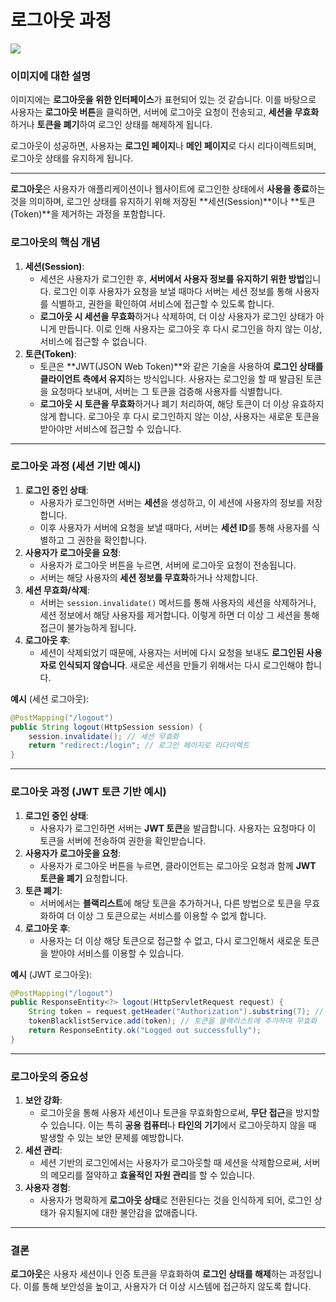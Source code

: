 # 로그아웃 과정

![](https://i.ibb.co/zfGRVK2/AD-4n-Xf-WPYY4-NXk-PBi-Km2-EHKUj-Eo-Al-FVv-G1hf1-Ny-DZFCw7-t7m0d-REw-NGc5-Y7xj-Ork3-Y0tl9-Hux9-YIto.png)

### **이미지에 대한 설명**

이미지에는 **로그아웃을 위한 인터페이스**가 표현되어 있는 것 같습니다. 이를 바탕으로 사용자는 **로그아웃 버튼**을 클릭하면, 서버에 로그아웃 요청이 전송되고, **세션을 무효화**하거나 **토큰을 폐기**하여 로그인 상태를 해제하게 됩니다.

로그아웃이 성공하면, 사용자는 **로그인 페이지**나 **메인 페이지**로 다시 리다이렉트되며, 로그아웃 상태를 유지하게 됩니다.

---

**로그아웃**은 사용자가 애플리케이션이나 웹사이트에 로그인한 상태에서 **사용을 종료**하는 것을 의미하며, 로그인 상태를 유지하기 위해 저장된 **세션(Session)**이나 **토큰(Token)**을 제거하는 과정을 포함합니다.

### **로그아웃의 핵심 개념**

1. **세션(Session)**:
    - 세션은 사용자가 로그인한 후, **서버에서 사용자 정보를 유지하기 위한 방법**입니다. 로그인 이후 사용자가 요청을 보낼 때마다 서버는 세션 정보를 통해 사용자를 식별하고, 권한을 확인하여 서비스에 접근할 수 있도록 합니다.
    - **로그아웃 시 세션을 무효화**하거나 삭제하여, 더 이상 사용자가 로그인 상태가 아니게 만듭니다. 이로 인해 사용자는 로그아웃 후 다시 로그인을 하지 않는 이상, 서비스에 접근할 수 없습니다.
2. **토큰(Token)**:
    - 토큰은 **JWT(JSON Web Token)**와 같은 기술을 사용하여 **로그인 상태를 클라이언트 측에서 유지**하는 방식입니다. 사용자는 로그인을 할 때 발급된 토큰을 요청마다 보내며, 서버는 그 토큰을 검증해 사용자를 식별합니다.
    - **로그아웃 시 토큰을 무효화**하거나 폐기 처리하여, 해당 토큰이 더 이상 유효하지 않게 합니다. 로그아웃 후 다시 로그인하지 않는 이상, 사용자는 새로운 토큰을 받아야만 서비스에 접근할 수 있습니다.

---

### **로그아웃 과정** (세션 기반 예시)

1. **로그인 중인 상태**:
    - 사용자가 로그인하면 서버는 **세션**을 생성하고, 이 세션에 사용자의 정보를 저장합니다.
    - 이후 사용자가 서버에 요청을 보낼 때마다, 서버는 **세션 ID**를 통해 사용자를 식별하고 그 권한을 확인합니다.
2. **사용자가 로그아웃을 요청**:
    - 사용자가 로그아웃 버튼을 누르면, 서버에 로그아웃 요청이 전송됩니다.
    - 서버는 해당 사용자의 **세션 정보를 무효화**하거나 삭제합니다.
3. **세션 무효화/삭제**:
    - 서버는 `session.invalidate()` 메서드를 통해 사용자의 세션을 삭제하거나, 세션 정보에서 해당 사용자를 제거합니다. 이렇게 하면 더 이상 그 세션을 통해 접근이 불가능하게 됩니다.
4. **로그아웃 후**:
    - 세션이 삭제되었기 때문에, 사용자는 서버에 다시 요청을 보내도 **로그인된 사용자로 인식되지 않습니다**. 새로운 세션을 만들기 위해서는 다시 로그인해야 합니다.

**예시** (세션 로그아웃):

```java
@PostMapping("/logout")
public String logout(HttpSession session) {
    session.invalidate(); // 세션 무효화
    return "redirect:/login"; // 로그인 페이지로 리다이렉트
}

```

---

### **로그아웃 과정** (JWT 토큰 기반 예시)

1. **로그인 중인 상태**:
    - 사용자가 로그인하면 서버는 **JWT 토큰**을 발급합니다. 사용자는 요청마다 이 토큰을 서버에 전송하여 권한을 확인받습니다.
2. **사용자가 로그아웃을 요청**:
    - 사용자가 로그아웃 버튼을 누르면, 클라이언트는 로그아웃 요청과 함께 **JWT 토큰을 폐기** 요청합니다.
3. **토큰 폐기**:
    - 서버에서는 **블랙리스트**에 해당 토큰을 추가하거나, 다른 방법으로 토큰을 무효화하여 더 이상 그 토큰으로는 서비스를 이용할 수 없게 합니다.
4. **로그아웃 후**:
    - 사용자는 더 이상 해당 토큰으로 접근할 수 없고, 다시 로그인해서 새로운 토큰을 받아야 서비스를 이용할 수 있습니다.

**예시** (JWT 로그아웃):

```java
@PostMapping("/logout")
public ResponseEntity<?> logout(HttpServletRequest request) {
    String token = request.getHeader("Authorization").substring(7); // Bearer 토큰에서 실제 토큰 추출
    tokenBlacklistService.add(token); // 토큰을 블랙리스트에 추가하여 무효화
    return ResponseEntity.ok("Logged out successfully");
}
```

---

### **로그아웃의 중요성**

1. **보안 강화**:
    - 로그아웃을 통해 사용자 세션이나 토큰을 무효화함으로써, **무단 접근**을 방지할 수 있습니다. 이는 특히 **공용 컴퓨터**나 **타인의 기기**에서 로그아웃하지 않을 때 발생할 수 있는 보안 문제를 예방합니다.
2. **세션 관리**:
    - 세션 기반의 로그인에서는 사용자가 로그아웃할 때 세션을 삭제함으로써, 서버의 메모리를 절약하고 **효율적인 자원 관리**를 할 수 있습니다.
3. **사용자 경험**:
    - 사용자가 명확하게 **로그아웃 상태**로 전환된다는 것을 인식하게 되어, 로그인 상태가 유지될지에 대한 불안감을 없애줍니다.

---

### 결론

**로그아웃**은 사용자 세션이나 인증 토큰을 무효화하여 **로그인 상태를 해제**하는 과정입니다. 이를 통해 보안성을 높이고, 사용자가 더 이상 시스템에 접근하지 않도록 합니다.